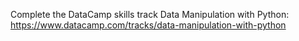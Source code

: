 Complete the DataCamp skills track Data Manipulation with Python:
https://www.datacamp.com/tracks/data-manipulation-with-python
